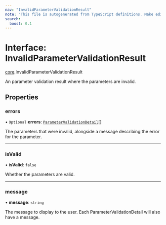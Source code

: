 ```yaml
---
nav: "InvalidParameterValidationResult"
note: "This file is autogenerated from TypeScript definitions. Make edits to the comments in the TypeScript file and then run `make docs` to regenerate this file."
search:
  boost: 0.1
---
```

# Interface: InvalidParameterValidationResult

[core](../modules/core.md).InvalidParameterValidationResult

An parameter validation result where the parameters are invalid.

## Properties

### errors

• `Optional` **errors**: [`ParameterValidationDetail`](core.ParameterValidationDetail.md)[]

The parameters that were invalid, alongside a message describing the error for the parameter.

___

### isValid

• **isValid**: ``false``

Whether the parameters are valid.

___

### message

• **message**: `string`

The message to display to the user. Each ParameterValidationDetail will also have a message.
